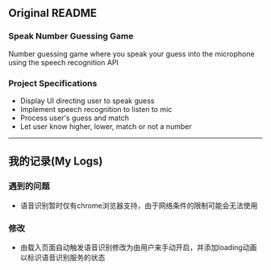 ## Original README

### Speak Number Guessing Game

Number guessing game where you speak your guess into the microphone using the speech recognition API

### Project Specifications

- Display UI directing user to speak guess
- Implement speech recognition to listen to mic
- Process user's guess and match
- Let user know higher, lower, match or not a number

----
## 我的记录(My Logs)

### 遇到的问题
- 语音识别暂时仅有chrome浏览器支持，由于网络条件的限制可能会无法使用

### 修改
- 由载入页面自动触发语音识别修改为由用户来手动开启，并添加loading动画以标识语音识别服务的状态